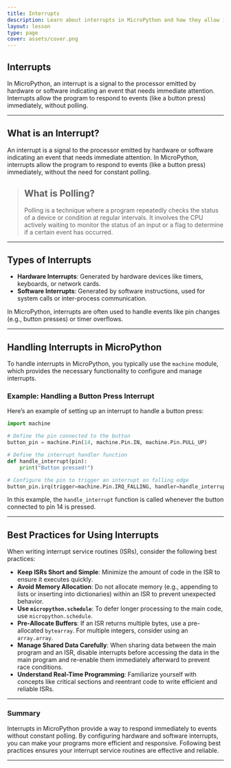 ```yaml
---
title: Interrupts
description: Learn about interrupts in MicroPython and how they allow immediate response to events.
layout: lesson
type: page
cover: assets/cover.png
---
```


## Interrupts

In MicroPython, an interrupt is a signal to the processor emitted by hardware or software indicating an event that needs immediate attention. Interrupts allow the program to respond to events (like a button press) immediately, without polling.

---

## What is an Interrupt?

An interrupt is a signal to the processor emitted by hardware or software indicating an event that needs immediate attention. In MicroPython, interrupts allow the program to respond to events (like a button press) immediately, without the need for constant polling.

> ## What is Polling?
>
> Polling is a technique where a program repeatedly checks the status of a device or condition at regular intervals. It involves the CPU actively waiting to monitor the status of an input or a flag to determine if a certain event has occurred.

---

## Types of Interrupts

- **Hardware Interrupts**: Generated by hardware devices like timers, keyboards, or network cards.
- **Software Interrupts**: Generated by software instructions, used for system calls or inter-process communication.

In MicroPython, interrupts are often used to handle events like pin changes (e.g., button presses) or timer overflows.

---

## Handling Interrupts in MicroPython

To handle interrupts in MicroPython, you typically use the `machine` module, which provides the necessary functionality to configure and manage interrupts.

### Example: Handling a Button Press Interrupt

Here’s an example of setting up an interrupt to handle a button press:

```python
import machine

# Define the pin connected to the button
button_pin = machine.Pin(14, machine.Pin.IN, machine.Pin.PULL_UP)

# Define the interrupt handler function
def handle_interrupt(pin):
    print("Button pressed!")

# Configure the pin to trigger an interrupt on falling edge
button_pin.irq(trigger=machine.Pin.IRQ_FALLING, handler=handle_interrupt)
```

In this example, the `handle_interrupt` function is called whenever the button connected to pin 14 is pressed.

---

## Best Practices for Using Interrupts

When writing interrupt service routines (ISRs), consider the following best practices:

- **Keep ISRs Short and Simple**: Minimize the amount of code in the ISR to ensure it executes quickly.
- **Avoid Memory Allocation**: Do not allocate memory (e.g., appending to lists or inserting into dictionaries) within an ISR to prevent unexpected behavior.
- **Use `micropython.schedule`**: To defer longer processing to the main code, use `micropython.schedule`.
- **Pre-Allocate Buffers**: If an ISR returns multiple bytes, use a pre-allocated `bytearray`. For multiple integers, consider using an `array.array`.
- **Manage Shared Data Carefully**: When sharing data between the main program and an ISR, disable interrupts before accessing the data in the main program and re-enable them immediately afterward to prevent race conditions.
- **Understand Real-Time Programming**: Familiarize yourself with concepts like critical sections and reentrant code to write efficient and reliable ISRs.

---

### Summary

Interrupts in MicroPython provide a way to respond immediately to events without constant polling. By configuring hardware and software interrupts, you can make your programs more efficient and responsive. Following best practices ensures your interrupt service routines are effective and reliable.

---
